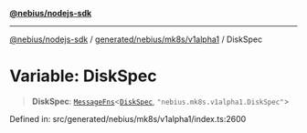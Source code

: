 [**@nebius/nodejs-sdk**](../../../../../README.md)

***

[@nebius/nodejs-sdk](../../../../../README.md) / [generated/nebius/mk8s/v1alpha1](../README.md) / DiskSpec

# Variable: DiskSpec

> **DiskSpec**: [`MessageFns`](../../../../../runtime/protos/core/interfaces/MessageFns.md)\<[`DiskSpec`](../interfaces/DiskSpec.md), `"nebius.mk8s.v1alpha1.DiskSpec"`\>

Defined in: src/generated/nebius/mk8s/v1alpha1/index.ts:2600
